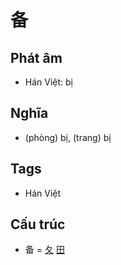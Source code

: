 # 备

## Phát âm
* Hán Việt: bị

## Nghĩa
* (phòng) bị, (trang) bị

## Tags
* Hán Việt

## Cấu trúc
* 备 = [夂](夂.md) [田](田.md)

<script>window.HANZI_FIELD='备';</script>